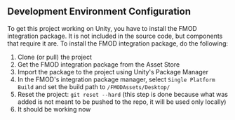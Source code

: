 ## Development Environment Configuration

To get this project working on Unity, you have to install the FMOD integration package. It is not included in the source code, but components that require it are. To install the FMOD integration package, do the following:

1. Clone (or pull) the project
2. Get the FMOD integration package from the Asset Store
3. Import the package to the project using Unity's Package Manager
4. In the FMOD's integration package manager, select `Single Platform Build` and set the build path to `/FMODAssets/Desktop/`
5. Reset the project: `git reset --hard` (this step is done because what was added is not meant to be pushed to the repo, it will be used only locally)
6. It should be working now